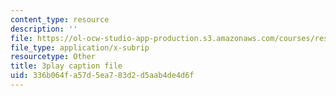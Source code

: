```yaml
---
content_type: resource
description: ''
file: https://ol-ocw-studio-app-production.s3.amazonaws.com/courses/res-6-012-introduction-to-probability-spring-2018/336b064fa57d5ea783d2d5aab4de4d6f_46Ym07yKf4A.vtt
file_type: application/x-subrip
resourcetype: Other
title: 3play caption file
uid: 336b064f-a57d-5ea7-83d2-d5aab4de4d6f
---
```

